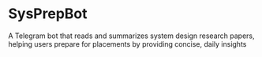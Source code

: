 # SysPrepBot
A Telegram bot that reads and summarizes system design research papers, helping users prepare for placements by providing concise, daily insights
